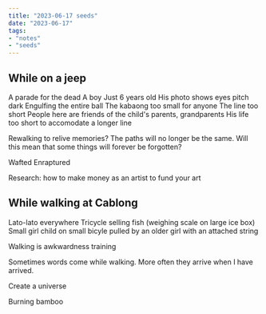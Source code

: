 ```yaml
---
title: "2023-06-17 seeds"
date: "2023-06-17"
tags:
- "notes"
- "seeds"
---
```


## While on a jeep
A parade for the dead
A boy
Just 6 years old
His photo shows eyes pitch dark
Engulfing the entire ball
The kabaong too small for anyone
The line too short
People here are friends of the child's parents, grandparents
His life too short to accomodate a longer line

Rewalking to relive memories?
The paths will no longer be the same. Will this mean that some things will forever be forgotten?

Wafted
Enraptured

Research: how to make money as an artist to fund your art

## While walking at Cablong
Lato-lato everywhere
Tricycle selling fish (weighing scale on large ice box)
Small girl child on small bicyle pulled by an older girl with an attached string

Walking is awkwardness training

Sometimes words come while walking. More often they arrive when I have arrived.

Create a universe

Burning bamboo


